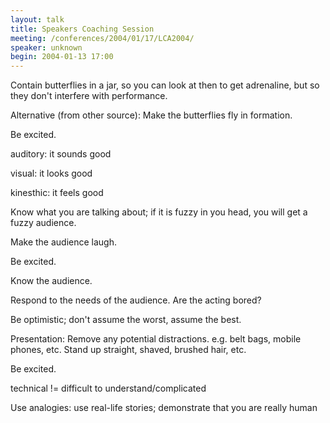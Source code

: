 ```yaml
---
layout: talk
title: Speakers Coaching Session
meeting: /conferences/2004/01/17/LCA2004/
speaker: unknown
begin: 2004-01-13 17:00
---
```

Contain butterflies in a jar, so you can look at then to
get adrenaline, but so they don't interfere with performance.

Alternative (from other source): Make the butterflies fly in
formation.

Be excited.

auditory: it sounds good

visual: it looks good

kinesthic: it feels good

Know what you are talking about; if it is fuzzy in you head, you
will get a fuzzy audience.

Make the audience laugh.

Be excited.

Know the audience.

Respond to the needs of the audience. Are the acting bored?

Be optimistic; don't assume the worst, assume the best.

Presentation:
Remove any potential distractions. e.g. belt bags, mobile phones, etc.
Stand up straight, shaved, brushed hair, etc.

Be excited.

technical != difficult to understand/complicated

Use analogies:
use real-life stories; demonstrate that you are really human
